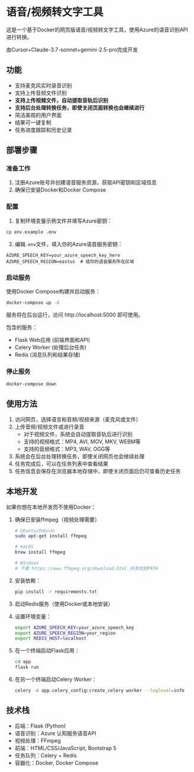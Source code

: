 # 语音/视频转文字工具

这是一个基于Docker的网页版语音/视频转文字工具，使用Azure的语音识别API进行转换。

由Cursor+Claude-3.7-sonnet+gemini-2.5-pro完成开发


## 功能

- 支持麦克风实时录音识别
- 支持上传音频文件识别
- **支持上传视频文件，自动提取音轨后识别**
- **支持后台处理转换任务，即使关闭页面转换也会继续进行**
- 简洁美观的用户界面
- 结果可一键复制
- 任务进度跟踪和历史记录

## 部署步骤

### 准备工作

1. 注册Azure账号并创建语音服务资源，获取API密钥和区域信息
2. 确保已安装Docker和Docker Compose

### 配置

1. 复制环境变量示例文件并填写Azure密钥：

```bash
cp env.example .env
```

2. 编辑`.env`文件，填入你的Azure语音服务密钥：

```
AZURE_SPEECH_KEY=your_azure_speech_key_here
AZURE_SPEECH_REGION=eastus  # 或你的语音服务所在区域
```

### 启动服务

使用Docker Compose构建并启动服务：

```bash
docker-compose up -d
```

服务将在后台运行，访问 http://localhost:5000 即可使用。

包含的服务：
- Flask Web应用 (前端界面和API)
- Celery Worker (处理后台任务)
- Redis (消息队列和结果存储)

### 停止服务

```bash
docker-compose down
```

## 使用方法

1. 访问网页，选择语言和音频/视频来源（麦克风或文件）
2. 上传音频/视频文件或进行录音
   - 对于视频文件，系统会自动提取音轨后进行识别
   - 支持的视频格式：MP4, AVI, MOV, MKV, WEBM等
   - 支持的音频格式：MP3, WAV, OGG等
3. 系统会在后台处理转换任务，即使关闭网页也会继续处理
4. 任务完成后，可以在任务列表中查看结果
5. 任务信息会保存在浏览器本地存储中，即使关闭页面后仍可查看历史任务

## 本地开发

如果你想在本地开发而不使用Docker：

1. 确保已安装ffmpeg（视频处理需要）
   ```bash
   # Ubuntu/Debian
   sudo apt-get install ffmpeg
   
   # macOS
   brew install ffmpeg
   
   # Windows
   # 下载 https://www.ffmpeg.org/download.html 并添加到PATH
   ```

2. 安装依赖：
   ```bash
   pip install -r requirements.txt
   ```

3. 启动Redis服务（使用Docker或本地安装）

4. 设置环境变量：
   ```bash
   export AZURE_SPEECH_KEY=your_azure_speech_key
   export AZURE_SPEECH_REGION=your_region
   export REDIS_HOST=localhost
   ```

5. 在一个终端启动Flask应用：
   ```bash
   cd app
   flask run
   ```

6. 在另一个终端启动Celery Worker：
   ```bash
   celery -A app.celery_config:create_celery worker --loglevel=info
   ```

## 技术栈

- 后端：Flask (Python)
- 语音识别：Azure 认知服务语音API
- 视频处理：FFmpeg
- 前端：HTML/CSS/JavaScript, Bootstrap 5
- 任务队列：Celery + Redis
- 容器化：Docker, Docker Compose 

